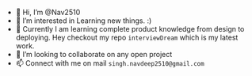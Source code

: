 - 👋 Hi, I’m @Nav2510
- 👀 I’m interested in Learning new things. :) 
- 🌱 Currently I am learning complete product knowledge from design to deploying. Hey checkout my repo `interviewDream` which is my latest work.
- 💞️ I’m looking to collaborate on any open project
- 📫 Connect with me on mail `singh.navdeep2510@gmail.com`

<!---
Nav2510/Nav2510 is a ✨ special ✨ repository because its `README.md` (this file) appears on your GitHub profile.
You can click the Preview link to take a look at your changes.
--->
